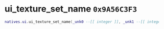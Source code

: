 # ui_texture_set_name `0x9A56C3F3`

```lua
natives.ui.ui_texture_set_name(_unk0 --[[ integer ]], _unk1 --[[ integer ]])
```